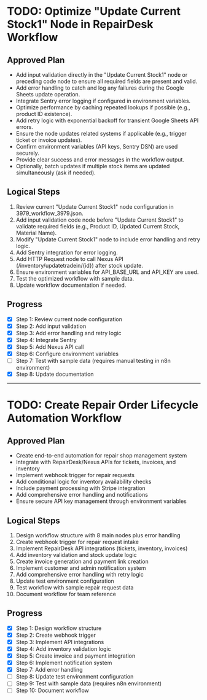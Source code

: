 # TODO: Optimize "Update Current Stock1" Node in RepairDesk Workflow

## Approved Plan
- Add input validation directly in the "Update Current Stock1" node or preceding code node to ensure all required fields are present and valid.
- Add error handling to catch and log any failures during the Google Sheets update operation.
- Integrate Sentry error logging if configured in environment variables.
- Optimize performance by caching repeated lookups if possible (e.g., product ID existence).
- Add retry logic with exponential backoff for transient Google Sheets API errors.
- Ensure the node updates related systems if applicable (e.g., trigger ticket or invoice updates).
- Confirm environment variables (API keys, Sentry DSN) are used securely.
- Provide clear success and error messages in the workflow output.
- Optionally, batch updates if multiple stock items are updated simultaneously (ask if needed).

## Logical Steps
1. Review current "Update Current Stock1" node configuration in 3979_workflow_3979.json.
2. Add input validation code node before "Update Current Stock1" to validate required fields (e.g., Product ID, Updated Current Stock, Material Name).
3. Modify "Update Current Stock1" node to include error handling and retry logic.
4. Add Sentry integration for error logging.
5. Add HTTP Request node to call Nexus API (/inventory/updatetradein/{id}) after stock update.
6. Ensure environment variables for API_BASE_URL and API_KEY are used.
7. Test the optimized workflow with sample data.
8. Update workflow documentation if needed.

## Progress
- [x] Step 1: Review current node configuration
- [x] Step 2: Add input validation
- [x] Step 3: Add error handling and retry logic
- [x] Step 4: Integrate Sentry
- [x] Step 5: Add Nexus API call
- [x] Step 6: Configure environment variables
- [ ] Step 7: Test with sample data (requires manual testing in n8n environment)
- [x] Step 8: Update documentation

---

# TODO: Create Repair Order Lifecycle Automation Workflow

## Approved Plan
- Create end-to-end automation for repair shop management system
- Integrate with RepairDesk/Nexus APIs for tickets, invoices, and inventory
- Implement webhook trigger for repair requests
- Add conditional logic for inventory availability checks
- Include payment processing with Stripe integration
- Add comprehensive error handling and notifications
- Ensure secure API key management through environment variables

## Logical Steps
1. Design workflow structure with 8 main nodes plus error handling
2. Create webhook trigger for repair request intake
3. Implement RepairDesk API integrations (tickets, inventory, invoices)
4. Add inventory validation and stock update logic
5. Create invoice generation and payment link creation
6. Implement customer and admin notification system
7. Add comprehensive error handling with retry logic
8. Update test environment configuration
9. Test workflow with sample repair request data
10. Document workflow for team reference

## Progress
- [x] Step 1: Design workflow structure
- [x] Step 2: Create webhook trigger
- [x] Step 3: Implement API integrations
- [x] Step 4: Add inventory validation logic
- [x] Step 5: Create invoice and payment integration
- [x] Step 6: Implement notification system
- [x] Step 7: Add error handling
- [ ] Step 8: Update test environment configuration
- [ ] Step 9: Test with sample data (requires n8n environment)
- [ ] Step 10: Document workflow

